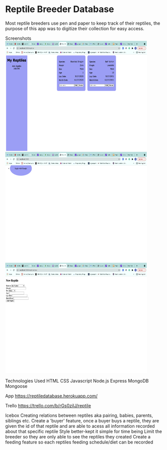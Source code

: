 # Reptile Breeder Database

Most reptile breeders use pen and paper to keep track of their reptiles, the purpose of this app was to digitize their collection for easy access. 

Screenshots
    <img src='public/images/homepage.png' width="450" height="350">
    <img src='public/images/Login.png' width="450" height="350">
    <img src='public/images/NewReptile.png' width="450" height="350">

Technologies Used
    HTML
    CSS
    Javascript
    Node.js
    Express
    MongoDB
    Mongoose

App
    https://reptiledatabase.herokuapp.com/

Trello
    https://trello.com/b/rGs0zilJ/reptile

Icebox
    Creating relations between reptiles aka pairing, babies, parents, siblings etc.
    Create a 'buyer' feature, once a buyer buys a reptile, they are given the id of that reptile and are able to acess all information recorded about that specific reptile
    Style better-kept it simple for time being
    Limit the breeder so they are only able to see the reptiles they created
    Create a feeding feature so each reptiles feeding schedule/diet can be recorded



